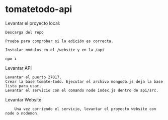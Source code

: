 ﻿# tomatetodo-api
 
Levantar el proyecto local:

    Descarga del repo
    
    Prueba para comprobar si la edición es correcta.

    Instalar módulos en el /website y en la /api

    npm i

Levantar API

    Levantar el puerto 27017.
    Crear la base tomate-todo. Ejecutar el archivo mongodb.js deja la base lista para usar.
    Levantar el servicio con el comando node index.js dentro de api/src.

Levantar Website

		Una vez corriendo el servicio, levantar el proyecto website con node o nodemon.


